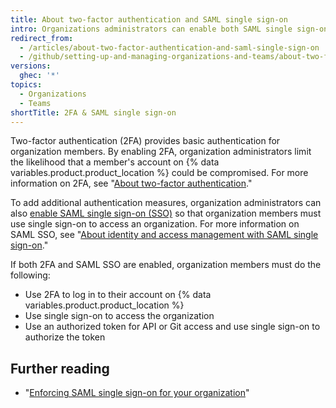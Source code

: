 ```yaml
---
title: About two-factor authentication and SAML single sign-on
intro: Organizations administrators can enable both SAML single sign-on and two-factor authentication to add additional authentication measures for their organization members.
redirect_from:
  - /articles/about-two-factor-authentication-and-saml-single-sign-on
  - /github/setting-up-and-managing-organizations-and-teams/about-two-factor-authentication-and-saml-single-sign-on
versions:
  ghec: '*'
topics:
  - Organizations
  - Teams
shortTitle: 2FA & SAML single sign-on
---
```


Two-factor authentication (2FA) provides basic authentication for organization members. By enabling 2FA, organization administrators limit the likelihood that a member's account on {% data variables.product.product_location %} could be compromised. For more information on 2FA, see "[About two-factor authentication](/articles/about-two-factor-authentication)."

To add additional authentication measures, organization administrators can also [enable SAML single sign-on (SSO)](/articles/enabling-and-testing-saml-single-sign-on-for-your-organization) so that organization members must use single sign-on to access an organization. For more information on SAML SSO, see "[About identity and access management with SAML single sign-on](/articles/about-identity-and-access-management-with-saml-single-sign-on)."

If both 2FA and SAML SSO are enabled, organization members must do the following:
- Use 2FA to log in to their account on {% data variables.product.product_location %}
- Use single sign-on to access the organization
- Use an authorized token for API or Git access and use single sign-on to authorize the token

## Further reading

- "[Enforcing SAML single sign-on for your organization](/articles/enforcing-saml-single-sign-on-for-your-organization)"
